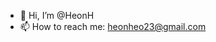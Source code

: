- 👋 Hi, I’m @HeonH
- 📫 How to reach me: heonheo23@gmail.com

<!---
HeonHeo23/HeonHeo23 is a ✨ special ✨ repository because its `README.md` (this file) appears on your GitHub profile.
You can click the Preview link to take a look at your changes.
--->
